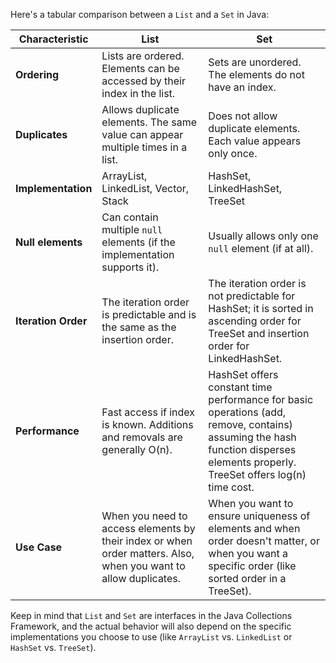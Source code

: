 Here's a tabular comparison between a `List` and a `Set` in Java:

| **Characteristic** | **List** | **Set** |
|--------------------|----------|---------|
| **Ordering** | Lists are ordered. Elements can be accessed by their index in the list. | Sets are unordered. The elements do not have an index. |
| **Duplicates** | Allows duplicate elements. The same value can appear multiple times in a list. | Does not allow duplicate elements. Each value appears only once. |
| **Implementation** | ArrayList, LinkedList, Vector, Stack | HashSet, LinkedHashSet, TreeSet |
| **Null elements** | Can contain multiple `null` elements (if the implementation supports it). | Usually allows only one `null` element (if at all). |
| **Iteration Order** | The iteration order is predictable and is the same as the insertion order. | The iteration order is not predictable for HashSet; it is sorted in ascending order for TreeSet and insertion order for LinkedHashSet. |
| **Performance** | Fast access if index is known. Additions and removals are generally O(n). | HashSet offers constant time performance for basic operations (add, remove, contains) assuming the hash function disperses elements properly. TreeSet offers log(n) time cost. |
| **Use Case** | When you need to access elements by their index or when order matters. Also, when you want to allow duplicates. | When you want to ensure uniqueness of elements and when order doesn't matter, or when you want a specific order (like sorted order in a TreeSet). |

Keep in mind that `List` and `Set` are interfaces in the Java Collections Framework, and the actual behavior will also depend on the specific implementations you choose to use (like `ArrayList` vs. `LinkedList` or `HashSet` vs. `TreeSet`).
